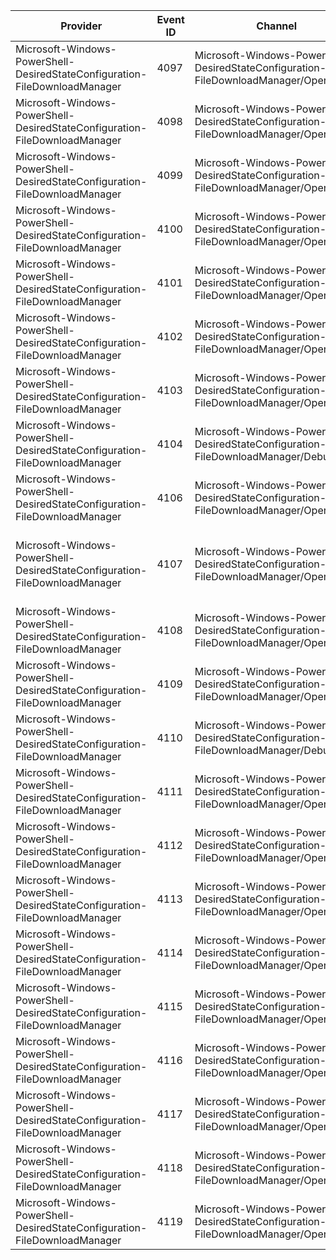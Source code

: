Provider                                                                    |  Event ID  |  Channel                                                                                 |  Message
----------------------------------------------------------------------------|------------|------------------------------------------------------------------------------------------|-----------------------------------------------------------------------------------------------------------------
Microsoft-Windows-PowerShell-DesiredStateConfiguration-FileDownloadManager  |  4097      |  Microsoft-Windows-PowerShell-DesiredStateConfiguration-FileDownloadManager/Operational  |  Error
Microsoft-Windows-PowerShell-DesiredStateConfiguration-FileDownloadManager  |  4098      |  Microsoft-Windows-PowerShell-DesiredStateConfiguration-FileDownloadManager/Operational  |  Error
Microsoft-Windows-PowerShell-DesiredStateConfiguration-FileDownloadManager  |  4099      |  Microsoft-Windows-PowerShell-DesiredStateConfiguration-FileDownloadManager/Operational  |  File {FileName} not found.
Microsoft-Windows-PowerShell-DesiredStateConfiguration-FileDownloadManager  |  4100      |  Microsoft-Windows-PowerShell-DesiredStateConfiguration-FileDownloadManager/Operational  |  The checksum in file {FileName} is malformed.
Microsoft-Windows-PowerShell-DesiredStateConfiguration-FileDownloadManager  |  4101      |  Microsoft-Windows-PowerShell-DesiredStateConfiguration-FileDownloadManager/Operational  |  The specified credentials are not authorized to retrieve the file {FileName}.
Microsoft-Windows-PowerShell-DesiredStateConfiguration-FileDownloadManager  |  4102      |  Microsoft-Windows-PowerShell-DesiredStateConfiguration-FileDownloadManager/Operational  |  Cannot read file {FileName}.
Microsoft-Windows-PowerShell-DesiredStateConfiguration-FileDownloadManager  |  4103      |  Microsoft-Windows-PowerShell-DesiredStateConfiguration-FileDownloadManager/Operational  |  Cannot read checksum content from file {FileName}.
Microsoft-Windows-PowerShell-DesiredStateConfiguration-FileDownloadManager  |  4104      |  Microsoft-Windows-PowerShell-DesiredStateConfiguration-FileDownloadManager/Debug        |  Generated checksum {Checksum} for file {FileName}.
Microsoft-Windows-PowerShell-DesiredStateConfiguration-FileDownloadManager  |  4106      |  Microsoft-Windows-PowerShell-DesiredStateConfiguration-FileDownloadManager/Operational  |  Failed to generate checksum for file {FileName}.
Microsoft-Windows-PowerShell-DesiredStateConfiguration-FileDownloadManager  |  4107      |  Microsoft-Windows-PowerShell-DesiredStateConfiguration-FileDownloadManager/Operational  |  Generated checksum {GeneratedChecksum} does not match expected checksum {ExpectedChecksum} for file {FileName}.
Microsoft-Windows-PowerShell-DesiredStateConfiguration-FileDownloadManager  |  4108      |  Microsoft-Windows-PowerShell-DesiredStateConfiguration-FileDownloadManager/Operational  |  Validated checksum for file {FileName}.
Microsoft-Windows-PowerShell-DesiredStateConfiguration-FileDownloadManager  |  4109      |  Microsoft-Windows-PowerShell-DesiredStateConfiguration-FileDownloadManager/Operational  |  Failed to validate checksum for file {FileName}.
Microsoft-Windows-PowerShell-DesiredStateConfiguration-FileDownloadManager  |  4110      |  Microsoft-Windows-PowerShell-DesiredStateConfiguration-FileDownloadManager/Debug        |  Skipping checksum validation for file {FileName}.
Microsoft-Windows-PowerShell-DesiredStateConfiguration-FileDownloadManager  |  4111      |  Microsoft-Windows-PowerShell-DesiredStateConfiguration-FileDownloadManager/Operational  |  Downloaded file {SourceFile} to {DestFile}.
Microsoft-Windows-PowerShell-DesiredStateConfiguration-FileDownloadManager  |  4112      |  Microsoft-Windows-PowerShell-DesiredStateConfiguration-FileDownloadManager/Operational  |  Unable to download file {FileName}. Giving up.
Microsoft-Windows-PowerShell-DesiredStateConfiguration-FileDownloadManager  |  4113      |  Microsoft-Windows-PowerShell-DesiredStateConfiguration-FileDownloadManager/Operational  |  Unable to download file {FileName}. Will retry.
Microsoft-Windows-PowerShell-DesiredStateConfiguration-FileDownloadManager  |  4114      |  Microsoft-Windows-PowerShell-DesiredStateConfiguration-FileDownloadManager/Operational  |  File {FileName} is up to date.
Microsoft-Windows-PowerShell-DesiredStateConfiguration-FileDownloadManager  |  4115      |  Microsoft-Windows-PowerShell-DesiredStateConfiguration-FileDownloadManager/Operational  |  File {FileName} needs to be updated.
Microsoft-Windows-PowerShell-DesiredStateConfiguration-FileDownloadManager  |  4116      |  Microsoft-Windows-PowerShell-DesiredStateConfiguration-FileDownloadManager/Operational  |  File share {FileName} was mapped using the specified credentials.
Microsoft-Windows-PowerShell-DesiredStateConfiguration-FileDownloadManager  |  4117      |  Microsoft-Windows-PowerShell-DesiredStateConfiguration-FileDownloadManager/Operational  |  Could not map file share {FileName} using the specified credentials.
Microsoft-Windows-PowerShell-DesiredStateConfiguration-FileDownloadManager  |  4118      |  Microsoft-Windows-PowerShell-DesiredStateConfiguration-FileDownloadManager/Operational  |  Error in executing {ExceptionSeen}.
Microsoft-Windows-PowerShell-DesiredStateConfiguration-FileDownloadManager  |  4119      |  Microsoft-Windows-PowerShell-DesiredStateConfiguration-FileDownloadManager/Operational  |  Error in executing {ExceptionSeen}.